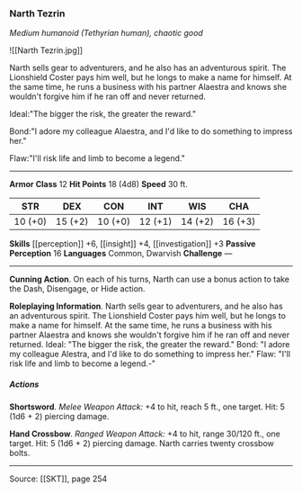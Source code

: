 ### Narth Tezrin
_Medium humanoid (Tethyrian human), chaotic good_

![[Narth Tezrin.jpg]]

Narth sells gear to adventurers, and he also has an adventurous spirit. The Lionshield Coster pays him well, but he longs to make a name for himself. At the same time, he runs a business with his partner Alaestra and knows she wouldn't forgive him if he ran off and never returned.

Ideal:"The bigger the risk, the greater the reward."

Bond:"I adore my colleague Alaestra, and I'd like to do something to impress her."

Flaw:"I'll risk life and limb to become a legend."






---

**Armor Class** 12
**Hit Points** 18 (4d8)
**Speed** 30 ft.

| STR     | DEX     | CON     | INT     | WIS     | CHA     |
|---------|---------|---------|---------|---------|---------|
| 10 (+0) | 15 (+2) | 10 (+0) | 12 (+1) | 14 (+2) | 16 (+3) |

**Skills** [[perception]] +6, [[insight]] +4, [[investigation]] +3
**Passive Perception** 16
**Languages** Common, Dwarvish
**Challenge** —

---

**Cunning Action**. On each of his turns, Narth can use a bonus action to take the Dash, Disengage, or Hide action.

**Roleplaying Information**. Narth sells gear to adventurers, and he also has an adventurous spirit. The Lionshield Coster pays him well, but he longs to make a name for himself. At the same time, he runs a business with his partner Alaestra and knows she wouldn't forgive him if he ran off and never returned. Ideal: "The bigger the risk, the greater the reward." Bond: "I adore my colleague Alestra, and I'd like to do something to impress her." Flaw: "I'll risk life and limb to become a legend.-"

##### Actions
**Shortsword**. _Melee Weapon Attack:_ +4 to hit, reach 5 ft., one target. Hit: 5 (1d6 + 2) piercing damage.

**Hand Crossbow**. _Ranged Weapon Attack:_ +4 to hit, range 30/120 ft., one target. Hit: 5 (1d6 + 2) piercing damage. Narth carries twenty crossbow bolts.


---

Source: [[SKT]], page 254